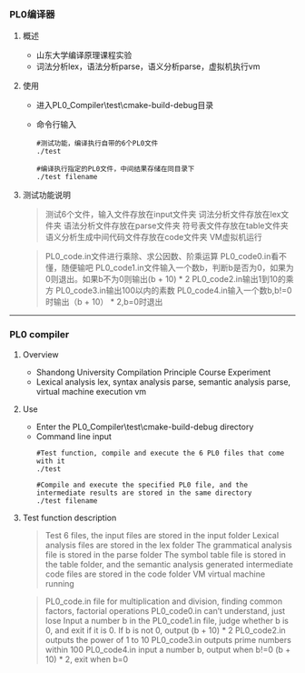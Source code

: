 ### PL0编译器

1. 概述

   - 山东大学编译原理课程实验
   - 词法分析lex，语法分析parse，语义分析parse，虚拟机执行vm

2. 使用

   - 进入PL0_Compiler\test\cmake-build-debug目录

   - 命令行输入

     ```shell
     #测试功能，编译执行自带的6个PL0文件
     ./test
     
     #编译执行指定的PL0文件，中间结果存储在同目录下
     ./test filename
     ```

3. 测试功能说明
	> 测试6个文件，输入文件存放在input文件夹
      词法分析文件存放在lex文件夹
      语法分析文件存放在parse文件夹
      符号表文件存放在table文件夹语义分析生成中间代码文件存放在code文件夹
      VM虚拟机运行

	> PL0_code.in文件进行乘除、求公因数、阶乘运算
      PL0_code0.in看不懂，随便输吧
      PL0_code1.in文件输入一个数b，判断b是否为0，如果为0则退出。如果b不为0则输出(b + 10) * 2
      PL0_code2.in输出1到10的乘方
      PL0_code3.in输出100以内的素数
      PL0_code4.in输入一个数b,b!=0时输出（b + 10） * 2,b=0时退出
***
### PL0 compiler

1. Overview
	* Shandong University Compilation Principle Course Experiment
	* Lexical analysis lex, syntax analysis parse, semantic analysis parse, virtual machine execution vm

2. Use
	* Enter the PL0_Compiler\test\cmake-build-debug directory
	* Command line input
		```shell
		#Test function, compile and execute the 6 PL0 files that come with it
		./test

		#Compile and execute the specified PL0 file, and the 				intermediate results are stored in the same directory
		./test filename
		```

3. Test function description
	> Test 6 files, the input files are stored in the input folder
      Lexical analysis files are stored in the lex folder
      The grammatical analysis file is stored in the parse folder
      The symbol table file is stored in the table folder, and the semantic analysis generated intermediate code files are stored in the code folder
      VM virtual machine running

	> PL0_code.in file for multiplication and division, finding common factors, factorial operations
      PL0_code0.in can’t understand, just lose
      Input a number b in the PL0_code1.in file, judge whether b is 0, and exit if it is 0. If b is not 0, output (b + 10) * 2
      PL0_code2.in outputs the power of 1 to 10
      PL0_code3.in outputs prime numbers within 100
      PL0_code4.in input a number b, output when b!=0 (b + 10) * 2, exit when b=0